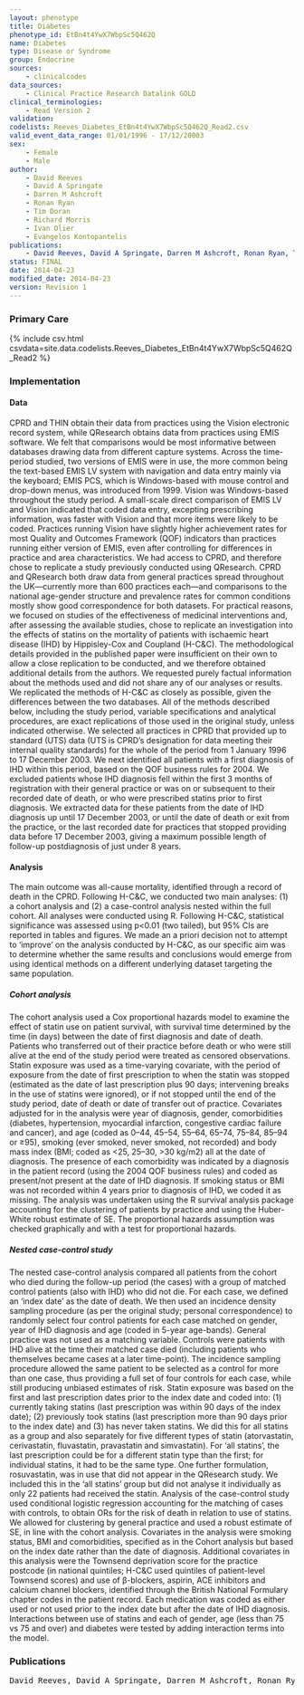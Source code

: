 ```yaml
---
layout: phenotype
title: Diabetes
phenotype_id: EtBn4t4YwX7WbpSc5Q462Q
name: Diabetes
type: Disease or Syndrome
group: Endocrine
sources: 
    - clinicalcodes
data_sources:
    - Clinical Practice Research Datalink GOLD
clinical_terminologies:
    - Read Version 2
validation:
codelists: Reeves_Diabetes_EtBn4t4YwX7WbpSc5Q462Q_Read2.csv
valid_event_data_range: 01/01/1996 - 17/12/20003 
sex:
    - Female
    - Male
author:
    - David Reeves
    - David A Springate
    - Darren M Ashcroft
    - Ronan Ryan
    - Tim Doran
    - Richard Morris
    - Ivan Olier
    - Evangelos Kontopantelis
publications:
    - David Reeves, David A Springate, Darren M Ashcroft, Ronan Ryan, Tim Doran, Richard Morris, Ivan Olier, Evangelos Kontopantelis, Can analyses of electronic patient records be independently and externally validated? The effect of statins on the mortality of patients with ischaemic heart disease: a cohort study with nested case–control analysis. BMJ Open, 4:e004952 2014.
status: FINAL
date: 2014-04-23
modified_date: 2014-04-23
version: Revision 1
---
```


### Primary Care

{% include csv.html csvdata=site.data.codelists.Reeves_Diabetes_EtBn4t4YwX7WbpSc5Q462Q_Read2 %}

### Implementation

#### Data

CPRD and THIN obtain their data from practices using the Vision electronic record system, while QResearch obtains data from practices using EMIS software. We felt
that comparisons would be most informative between databases drawing data from different capture systems. Across the time-period studied, two versions of EMIS
were in use, the more common being the text-based EMIS LV system with navigation and data entry mainly via the keyboard; EMIS PCS, which is Windows-based
with mouse control and drop-down menus, was introduced from 1999. Vision was Windows-based throughout the study period. A small-scale direct comparison of
EMIS LV and Vision indicated that coded data entry, excepting prescribing information, was faster with Vision and that more items were likely to be coded. Practices
running Vision have slightly higher achievement rates for most Quality and Outcomes Framework (QOF) indicators than practices running either version of EMIS,
even after controlling for differences in practice and area characteristics. We had access to CPRD, and therefore chose to replicate a study previously conducted
using QResearch. CPRD and QResearch both draw data from general practices spread throughout the UK—currently more than 600 practices each—and comparisons
to the national age-gender structure and prevalence rates for common conditions mostly show good correspondence for both datasets. For practical reasons,
we focused on studies of the effectiveness of medicinal interventions and, after assessing the available studies, chose to replicate an investigation into the effects of
statins on the mortality of patients with ischaemic heart disease (IHD) by Hippisley-Cox and Coupland (H-C&C). The methodological details provided in the
published paper were insufficient on their own to allow a close replication to be conducted, and we therefore obtained additional details from the authors. We
requested purely factual information about the methods used and did not share any of our analyses or results. We replicated the methods of H-C&C as closely as possible,
given the differences between the two databases. All of the methods described below, including the study period, variable specifications and analytical procedures,
are exact replications of those used in the original study, unless indicated otherwise. We selected all practices in CPRD that provided up to standard (UTS) data (UTS is
CPRD’s designation for data meeting their internal quality standards) for the whole of the period from 1 January 1996 to 17 December 2003. We next identified
all patients with a first diagnosis of IHD within this period, based on the QOF business rules for 2004. We excluded patients whose IHD diagnosis fell within the
first 3 months of registration with their general practice or was on or subsequent to their recorded date of death, or who were prescribed statins prior to first diagnosis.
We extracted data for these patients from the date of IHD diagnosis up until 17 December 2003, or until the date of death or exit from the practice, or the last
recorded date for practices that stopped providing data before 17 December 2003, giving a maximum possible length of follow-up postdiagnosis of just under 8 years.

#### Analysis
The main outcome was all-cause mortality, identified through a record of death in the CPRD. Following H-C&C, we conducted two main analyses: (1) a cohort
analysis and (2) a case-control analysis nested within the full cohort. All analyses were conducted using R. Following H-C&C, statistical significance was assessed
using p<0.01 (two tailed), but 95% CIs are reported in tables and figures. We made an a priori decision not to attempt to ‘improve’ on the analysis conducted by H-C&C, as our
specific aim was to determine whether the same results and conclusions would emerge from using identical methods on a different underlying dataset targeting the
same population.

##### Cohort analysis
The cohort analysis used a Cox proportional hazards model to examine the effect of statin use on patient survival, with survival time determined by the time (in days)
between the date of first diagnosis and date of death. Patients who transferred out of their practice before death or who were still alive at the end of the study period were
treated as censored observations. Statin exposure was used as a time-varying covariate, with the period of exposure from the date of first prescription to when the statin was
stopped (estimated as the date of last prescription plus 90 days; intervening breaks in the use of statins were ignored), or if not stopped until the end of the study
period, date of death or date of transfer out of practice. Covariates adjusted for in the analysis were year of diagnosis, gender, comorbidities (diabetes, hypertension, myocardial
infarction, congestive cardiac failure and cancer), and age (coded as 0–44, 45–54, 55–64, 65–74, 75–84, 85–94 or ≥95), smoking (ever smoked, never smoked, not
recorded) and body mass index (BMI; coded as <25, 25–30, >30 kg/m2) all at the date of diagnosis. The presence of each comorbidity was indicated by a diagnosis in the
patient record (using the 2004 QOF business rules) and coded as present/not present at the date of IHD diagnosis. If smoking status or BMI was not recorded within 4 years
prior to diagnosis of IHD, we coded it as missing. The analysis was undertaken using the R survival analysis package accounting for the clustering of patients by
practice and using the Huber-White robust estimate of SE. The proportional hazards assumption was checked graphically and with a test for proportional hazards.

##### Nested case-control study
The nested case-control analysis compared all patients from the cohort who died during the follow-up period (the cases) with a group of matched control patients
(also with IHD) who did not die. For each case, we defined an ‘index date’ as the date of death. We then used an incidence density sampling procedure (as per
the original study; personal correspondence) to randomly select four control patients for each case matched on gender, year of IHD diagnosis and age (coded in
5-year age-bands). General practice was not used as a matching variable. Controls were patients with IHD alive at the time their matched case died (including patients
who themselves became cases at a later time-point). The incidence sampling procedure allowed the same patient to be selected as a control for more than one case, thus
providing a full set of four controls for each case, while still producing unbiased estimates of risk. Statin exposure was based on the first and last prescription
dates prior to the index date and coded into: (1) currently taking statins (last prescription was within 90 days of the index date); (2) previously took statins
(last prescription more than 90 days prior to the index date) and (3) has never taken statins. We did this for all statins as a group and also separately for five different
types of statin (atorvastatin, cerivastatin, fluvastatin, pravastatin and simvastatin). For ‘all statins’, the last prescription could be for a different statin type than the
first; for individual statins, it had to be the same type. One further formulation, rosuvastatin, was in use that did not appear in the QResearch study. We included this
in the ‘all statins’ group but did not analyse it individually as only 22 patients had received the statin. Analysis of the case-control study used conditional
logistic regression accounting for the matching of cases with controls, to obtain ORs for the risk of death in relation to use of statins. We allowed for clustering by
general practice and used a robust estimate of SE, in line with the cohort analysis. Covariates in the analysis were smoking status, BMI and comorbidities, specified
as in the Cohort analysis but based on the index date rather than the date of diagnosis. Additional covariates in this analysis were the Townsend deprivation score for
the practice postcode (in national quintiles; H-C&C used quintiles of patient-level Townsend scores) and use of β-blockers, aspirin, ACE inhibitors and calcium
channel blockers, identified through the British National Formulary chapter codes in the patient record. Each medication was coded as either used or
not used prior to the index date but after the date of IHD diagnosis. Interactions between use of statins and each of gender, age (less than 75 vs 75 and over) and
diabetes were tested by adding interaction terms into the model.

### Publications

<pre>
David Reeves, David A Springate, Darren M Ashcroft, Ronan Ryan, Tim Doran, Richard Morris, Ivan Olier, Evangelos Kontopantelis, Can analyses of electronic patient records be independently and externally validated? The effect of statins on the mortality of patients with ischaemic heart disease: a cohort study with nested case–control analysis. BMJ Open, 4:e004952 2014.
</pre>
